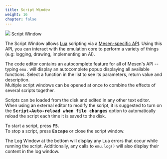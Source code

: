 ```yaml
---
title: Script Window
weight: 16
chapter: false
---
```


<div class="imgBox"><div>
	<img src="/images/ScriptWindow.png" />
	<span>Script Window</span>
</div></div>

The Script Window allows [Lua](https://www.lua.org/) scripting via a [Mesen-specific API](/apireference.html). Using this API, you can interact with the emulation core to perform a variety of things (e.g: logging, drawing, implementing an AI).

The code editor contains an autocomplete feature for all of Mesen's API -- typing `emu.` will display an autocomplete popup displaying all available functions.  Select a function in the list to see its parameters, return value and description.  
Multiple script windows can be opened at once to combine the effects of several scripts together.  

Scripts can be loaded from the disk and edited in any other text editor.  When using an external editor to modify the script, it is suggested to turn on the **<kbd>Script&rarr;Auto-reload when file changes</kbd>** option to automatically reload the script each time it is saved to the disk.

To start a script, press **<kbd>F5</kbd>**.  
To stop a script, press **<kbd>Escape</kbd>** or close the script window.

The Log Window at the bottom will display any Lua errors that occur while running the script.
Additionally, any calls to `emu.log()` will also display their content in the log window.